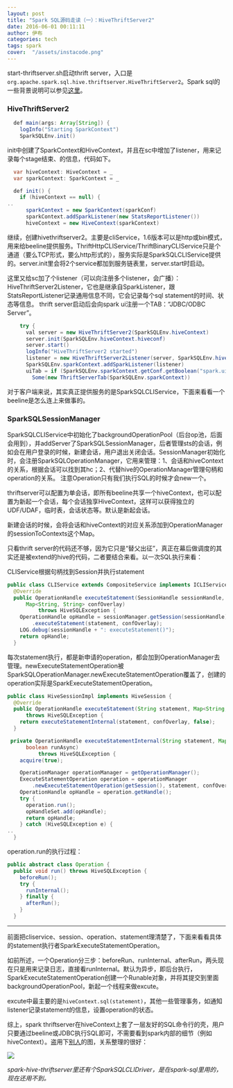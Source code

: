 ```yaml
---
layout: post
title: "Spark SQL源码走读（一）：HiveThriftServer2"
date: 2016-06-01 00:11:11
author: 伊布
categories: tech
tags: spark
cover:  "/assets/instacode.png"
---
```


start-thriftserver.sh启动thrift server，入口是`org.apache.spark.sql.hive.thriftserver.HiveThriftServer2`。Spark sql的一些背景说明可以参见[这里](http://mr-dai.github.io/spark/2015/07/27/SparkSQL-HiveThriftServer-Source-1.html)。

### HiveThriftServer2

```java
  def main(args: Array[String]) {
    logInfo("Starting SparkContext")
    SparkSQLEnv.init()
```

init中创建了SparkContext和HiveContext，并且在sc中增加了listener，用来记录每个stage结束、的信息，代码如下。

```java
  var hiveContext: HiveContext = _
  var sparkContext: SparkContext = _

  def init() {
    if (hiveContext == null) {
..
      sparkContext = new SparkContext(sparkConf)
      sparkContext.addSparkListener(new StatsReportListener())
      hiveContext = new HiveContext(sparkContext)
```

继续，创建hivethriftserver2。主要是cliService，1.6版本可以是http或bin模式，用来给beeline提供服务。ThriftHttpCLIService/ThriftBinaryCLIService只是个通道（要么TCP形式，要么http形式的），服务实际是SparkSQLCLIService提供的。server.init里会将2个service都加到服务链表里，server.start时启动。

这里又给sc加了个listener（可以向注册多个listener，会广播）：HiveThriftServer2Listener，它也是继承自SparkListener，跟StatsReportListener记录通用信息不同，它会记录每个sql statement的时间、状态等信息。
thrift server启动后会向spark ui注册一个TAB：“JDBC/ODBC Server”。

```java
    try {
      val server = new HiveThriftServer2(SparkSQLEnv.hiveContext)
      server.init(SparkSQLEnv.hiveContext.hiveconf)
      server.start()
      logInfo("HiveThriftServer2 started")
      listener = new HiveThriftServer2Listener(server, SparkSQLEnv.hiveContext.conf)
      SparkSQLEnv.sparkContext.addSparkListener(listener)
      uiTab = if (SparkSQLEnv.sparkContext.getConf.getBoolean("spark.ui.enabled", true)) {
        Some(new ThriftServerTab(SparkSQLEnv.sparkContext))
```

对于客户端来说，其实真正提供服务的是SparkSQLCLIService，下面来看看一个beeline是怎么连上来做事的。


### SparkSQLSessionManager

SparkSQLCLIService中初始化了backgroundOperationPool（后台op池，后面会用到），并addServer了SparkSQLSessionManager，后者管理sts的会话，例如会在用户登录的时候，新建会话，用户退出关闭会话。SessionManager初始化时，会注册SparkSQLOperationManager，它用来管理：1、会话和hiveContext的关系，根据会话可以找到其hc；2、代替hive的OperationManager管理句柄和operation的关系。
注意Operation只有我们执行SQL的时候才会new一个。


thriftserver可以配置为单会话，即所有beeline共享一个hiveContext，也可以配置为新起一个会话，每个会话独享HiveContext，这样可以获得独立的UDF/UDAF，临时表，会话状态等。默认是新起会话。

新建会话的时候，会将会话和hiveContext的对应关系添加到OperationManager的sessionToContexts这个Map。

只看thrift server的代码还不够，因为它只是“替父出征”，真正在幕后做调度的其实还是被extend的hive的代码，二者要结合来看。以一次SQL执行来看：

CLIService根据句柄找到Session并执行statement

```java
public class CLIService extends CompositeService implements ICLIService {
  @Override
  public OperationHandle executeStatement(SessionHandle sessionHandle, String statement,
      Map<String, String> confOverlay)
          throws HiveSQLException {
    OperationHandle opHandle = sessionManager.getSession(sessionHandle)
        .executeStatement(statement, confOverlay);
    LOG.debug(sessionHandle + ": executeStatement()");
    return opHandle;
  }
```

每次statement执行，都是新申请的operation，都会加到OperationManager去管理。newExecuteStatementOperation被SparkSQLOperationManager.newExecuteStatementOperation覆盖了，创建的operation实际是SparkExecuteStatementOperation。

```java
public class HiveSessionImpl implements HiveSession {
  @Override
  public OperationHandle executeStatement(String statement, Map<String, String> confOverlay)
      throws HiveSQLException {
    return executeStatementInternal(statement, confOverlay, false);
  }

 private OperationHandle executeStatementInternal(String statement, Map<String, String> confOverlay,
      boolean runAsync)
          throws HiveSQLException {
    acquire(true);

    OperationManager operationManager = getOperationManager();
    ExecuteStatementOperation operation = operationManager
        .newExecuteStatementOperation(getSession(), statement, confOverlay, runAsync);
    OperationHandle opHandle = operation.getHandle();
    try {
      operation.run();
      opHandleSet.add(opHandle);
      return opHandle;
    } catch (HiveSQLException e) {
..
  }
```

operation.run的执行过程：

```java
public abstract class Operation {
  public void run() throws HiveSQLException {
    beforeRun();
    try {
      runInternal();
    } finally {
      afterRun();
    }
  }
```

---

前面把cliservice、session、operation、statement理清楚了，下面来看看具体的statement执行者SparkExecuteStatementOperation。

如前所述，一个Operation分三步：beforeRun、runInternal、afterRun，两头现在只是用来记录日志，直接看runInternal。默认为异步，即后台执行，SparkExecuteStatementOperation创建一个Runable对象，并将其提交到里面backgroundOperationPool，新起一个线程来做excute。

excute中最主要的是`hiveContext.sql(statement)`，其他一些管理事务，如通知listener记录statement的信息，设置operation的状态。

综上，spark thriftserver在hiveContext上套了一层友好的SQL命令行的壳，用户只要通过beeline或JDBC执行SQL即可，不需要看到spark内部的细节（例如hiveContext）。盗用下[别人](http://mr-dai.github.io/)的图，关系整理的很好：


![](http://mr-dai.github.io/img/SparkSQL@3.jpg)


*spark-hive-thriftserver里还有个SparkSQLCLIDriver，是在spark-sql里用的，现在还用不到。*


